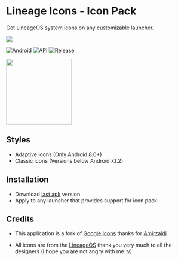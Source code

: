 # Lineage Icons - Icon Pack
Get LineageOS system icons on any customizable launcher.

![](https://i.imgur.com/1L3EeLE.png)

[![Android](https://img.shields.io/badge/Platform-Android-green.svg?style=flat-square)](https://www.android.com) [![API](https://img.shields.io/badge/API-21%2B-orange.svg?logo=android&style=flat-square)](https://developer.android.com/studio/releases/platforms) [![Release](https://img.shields.io/github/v/release/WSTxda/Lineage-Icons?style=flat-square)](https://github.com/WSTxda/Lineage-Icons/releases)

<p align="vertical"><a href="https://bit.ly/2lV0E6u"><img src="https://github.com/aha999/DonateButtons/blob/1371730702589476cbd31790685ded66857a1f08/Paypal.png" width="175"></a></p>

## Styles
- Adaptive icons (Only Android 8.0+)
- Classic icons (Versions below Android 7.1.2)

## Installation 
- Download [last apk](https://github.com/WSTxda/Lineage-Icons/releases) version
- Apply to any launcher that provides support for icon pack

## Credits
- This application is a fork of [Google Icons](https://github.com/amirzaidi/GoogleIcons) thanks for [Amirzaidi](https://github.com/amirzaidi)

- All icons are from the [LineageOS](https://lineageos.org) thank you very much to all the designers (I hope you are not angry with me :v)
